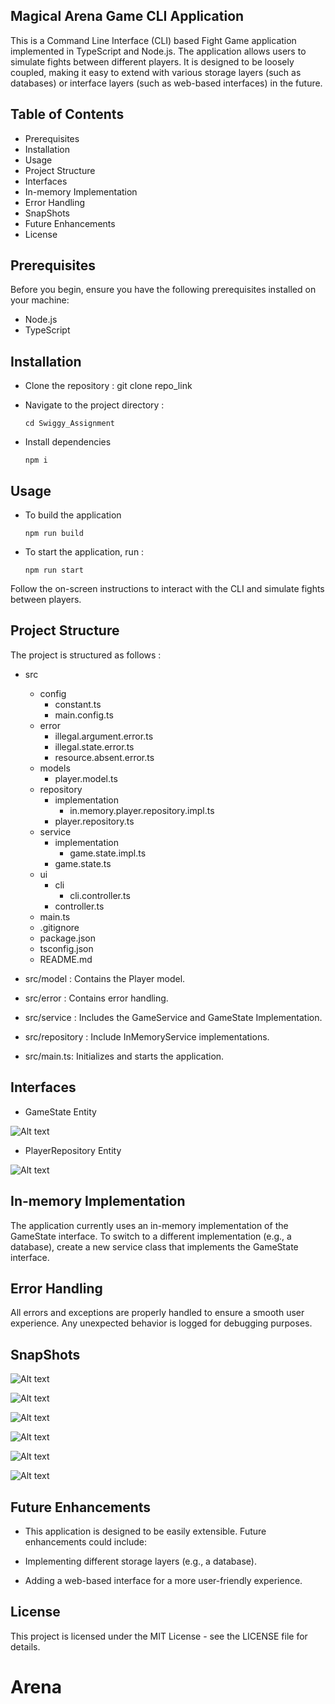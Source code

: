 ## Magical Arena Game CLI Application

This is a Command Line Interface (CLI) based Fight Game application implemented in TypeScript and Node.js. The application allows users to simulate fights between different players. It is designed to be loosely coupled, making it easy to extend with various storage layers (such as databases) or interface layers (such as web-based interfaces) in the future.


## Table of Contents

- Prerequisites
- Installation
- Usage
- Project Structure
- Interfaces
- In-memory Implementation
- Error Handling
- SnapShots
- Future Enhancements
- License


## Prerequisites

Before you begin, ensure you have the following prerequisites installed on your machine:

- Node.js  
- TypeScript


## Installation

-   Clone the repository : git clone repo_link
-   Navigate to the project directory :

        cd Swiggy_Assignment

-   Install dependencies 

        npm i


## Usage 

-   To build the application

        npm run build

-   To start the application, run :

        npm run start

Follow the on-screen instructions to interact with the CLI and simulate fights between players.


## Project Structure
The project is structured as follows :

-   src
    - config
        - constant.ts
        - main.config.ts
    - error
        - illegal.argument.error.ts
        - illegal.state.error.ts
        - resource.absent.error.ts
    - models
        - player.model.ts
    - repository
        - implementation
            - in.memory.player.repository.impl.ts
        - player.repository.ts
    - service
        - implementation
            - game.state.impl.ts
        - game.state.ts
    - ui
        - cli
            - cli.controller.ts
        - controller.ts
    - main.ts
    -   .gitignore
    -   package.json
    -   tsconfig.json
    -   README.md


-   src/model : Contains the Player model.
-   src/error : Contains error handling.
-   src/service : Includes the GameService and GameState Implementation.
-   src/repository : Include InMemoryService implementations.
-   src/main.ts: Initializes and starts the application.


## Interfaces

-   GameState Entity

![Alt text](image-1.png)
        
-   PlayerRepository Entity

![Alt text](image.png)


## In-memory Implementation

The application currently uses an in-memory implementation of the GameState interface. To switch to a different implementation (e.g., a database), create a new service class that implements the GameState interface.


## Error Handling

All errors and exceptions are properly handled to ensure a smooth user experience. Any unexpected behavior is logged for debugging purposes.



## SnapShots

![Alt text](image-2.png)

![Alt text](image-3.png)

![Alt text](image-4.png)

![Alt text](image-5.png)

![Alt text](image-6.png)

![Alt text](image-7.png)


## Future Enhancements

-   This application is designed to be easily extensible. Future enhancements could include:

-   Implementing different storage layers (e.g., a database).

-   Adding a web-based interface for a more user-friendly experience.


## License

This project is licensed under the MIT License - see the LICENSE file for details.
# Arena
